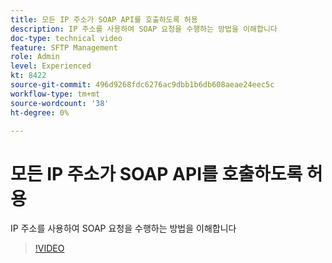 ```yaml
---
title: 모든 IP 주소가 SOAP API를 호출하도록 허용
description: IP 주소를 사용하여 SOAP 요청을 수행하는 방법을 이해합니다
doc-type: technical video
feature: SFTP Management
role: Admin
level: Experienced
kt: 8422
source-git-commit: 496d9268fdc6276ac9dbb1b6db608aeae24eec5c
workflow-type: tm+mt
source-wordcount: '38'
ht-degree: 0%

---
```



# 모든 IP 주소가 SOAP API를 호출하도록 허용

IP 주소를 사용하여 SOAP 요청을 수행하는 방법을 이해합니다

>[!VIDEO](https://video.tv.adobe.com/v/335978?quality=12)
